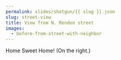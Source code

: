 ```yaml
---
permalink: slides/shotgun/{{ slug }}.json
slug: street-view
title: View from N. Rendon street
images:
  - before-from-street-with-neighbor
---
```

Home Sweet Home! (On the right.)

